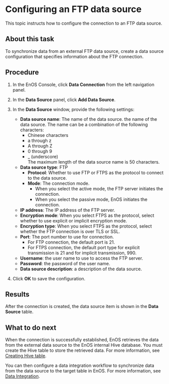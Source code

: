 # Configuring an FTP data source

This topic instructs how to configure the connection to an FTP data source.

## About this task
To synchronize data from an external FTP data source, create a data source configuration that specifies information about the FTP connection.

## Procedure

1. In the EnOS Console, click **Data Connection** from the left navigation panel.

2. In the **Data Source** panel, click **Add Data Source**.

3. In the **Data Source** window, provide the following settings:

   - **Data source name**:  The name of the data source. the name of the data source. The name can be a combination of the following characters:
     - Chinese characters
     - a through z
     - A through Z
     - 0 through 9
     - _ (underscore)  
     The maximum length of the data source name is 50 characters.
   - **Data source type**: FTP
     - **Protocol**: Whether to use FTP or FTPS as the protocol to connect to the data source.   
     - **Mode**: The connection mode.
       - When you select the active mode, the FTP server initiates the connection.
       - When you select the passive mode, EnOS initiates the connection.
   - **IP address**: The IP address of the FTP server.
   - **Encryption mode**: When you select FTPS as the protocol, select whether to use explicit or implicit encryption mode.
   - **Encryption type**: When you select FTPS as the protocol, select whether the FTP connection is over TLS or SSL.
   - **Port**: The port number to use for connection.
     - For FTP connection, the default port is 21.
     - For FTPS connection, the default port type for explicit transmission is 21 and for implicit transmission, 990.
   - **Username**: the user name to use to access the FTP server.
   - **Password**: the password of the user name.
   - **Data source description**: a description of the data source.

4. Click **OK** to save the configuration.

## Results

After the connection is created, the data source item is shown in the **Data Source** table.

## What to do next

When the connection is successfully established, EnOS retrieves the data from the external data source to the EnOS internal Hive database. You must create the Hive table to store the retrieved data. For more information, see [Creating Hive table](https://www.envisioniot.com/docs/data-explorer/en/latest/creating_hivetable.html).

You can then configure a data integration workflow to synchronize data from the data source to the target table in EnOS. For more information, see [Data Integration](../data_integration/index).
